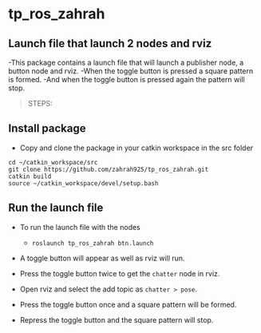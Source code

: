 # tp_ros_zahrah

## Launch file that launch 2 nodes and rviz

-This package contains a launch file that will launch a publisher node, a button node and rviz.
-When the toggle button is pressed a square pattern is formed.
-And when the toggle button is pressed again the pattern will stop.

> STEPS:

## Install package

- Copy and clone the package in your catkin workspace in the src folder
```
cd ~/catkin_workspace/src
git clone https://github.com/zahrah925/tp_ros_zahrah.git
catkin build
source ~/catkin_workspace/devel/setup.bash
```

## Run the launch file

- To run the launch file with the nodes
  - `roslaunch tp_ros_zahrah btn.launch`

- A toggle button will appear as well as rviz will run.
- Press the toggle button twice to get the `chatter` node in rviz.
- Open rviz and select the add topic as `chatter > pose`.
- Press the toggle button once and a square pattern will be formed.
- Repress the toggle button and the square pattern will stop.


